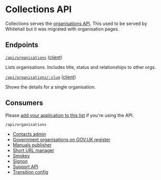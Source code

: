 # Collections API

Collections serves the [organisations API](https://www.gov.uk/api/organisations).
This used to be served by Whitehall but it was migrated with organisation pages.

## Endpoints

[`/api/organisations`](https://www.gov.uk/api/organisations) ([client](https://github.com/alphagov/gds-api-adapters/blob/52d5d97e9b5822462bb533944666b02a1596bed1/lib/gds_api/organisations.rb#L4-L6))

Lists organisations. Includes title, status and relationships to other orgs.

[`/api/organisations/:slug`](https://www.gov.uk/api/organisations/attorney-generals-office) ([client](https://github.com/alphagov/gds-api-adapters/blob/52d5d97e9b5822462bb533944666b02a1596bed1/lib/gds_api/organisations.rb#L8-L10))

Shows the details for a single organisation.

## Consumers

Please [add your application to this list](https://github.com/alphagov/collections/edit/master/docs/api.md) if you're using the API.

`/api/organisations`
- [Contacts admin](https://github.com/alphagov/contacts-admin/blob/76122b8494dc3639bd8c3df947096657d101dacc/app/tasks/import_organisations.rb#L19)
- [Government organisations on GOV.UK register](https://www.registers.service.gov.uk/registers/government-organisation)
- [Manuals publisher](https://github.com/alphagov/manuals-publisher/blob/90821bd6cec6613442287b85c7be4ef3c593c761/lib/services.rb#L20)
- [Short URL manager](https://github.com/alphagov/short-url-manager/blob/9d607b4e7008d1a3243a1877259ab6e800b869d3/app/services/organisation_importer.rb#L27)
- [Smokey](https://github.com/alphagov/smokey/blob/7183e1a5fa44b3d53c7a0f39786fddfb62417e9a/features/public_api.feature#L23)
- [Signon](https://github.com/alphagov/signon/blob/53302a17ccfedca9914d15937a040d6b586dbebd/lib/organisations_fetcher.rb#L24)
- [Support API](https://github.com/alphagov/support-api/blob/e6f4b9db213c6dd7b75aef832f12bf1da7070d4d/lib/organisation_importer.rb#L67)
- [Transition config](https://github.com/alphagov/transition-config/blob/5c6e76f76646ff5e4db62b77bf6681d92d86f503/lib/redirector/organisations.rb#L9)
